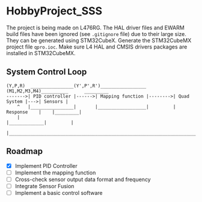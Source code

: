 # HobbyProject_SSS

The project is being made on L476RG. The HAL driver files and EWARM build files have been ignored (see ```.gitignore``` file) due to their large size. They can be generated using STM32CubeX. Generate the STM32CubeMX project file ```qpro.ioc```. Make sure L4 HAL and CMSIS drivers packages are installed in STM32CubeMX.

## System Control Loop 

```
(Y,P,R)  ________________(Y',P',R')_________________ (M1,M2,M3,M4)__________      _________
------->| PID controller |------>| Mapping function |-------->| Quad System |--->| Sensors |
    ^   |________________|       |__________________|         | Response    |    |_________|
    |                                                         |_____________|         |
    |_________________________________________________________________________________|

```

## Roadmap
- [x] Implement PID Controller
- [ ] Implement the mapping function
- [ ] Cross-check sensor output data format and frequency
- [ ] Integrate Sensor Fusion
- [ ] Implement a basic control software